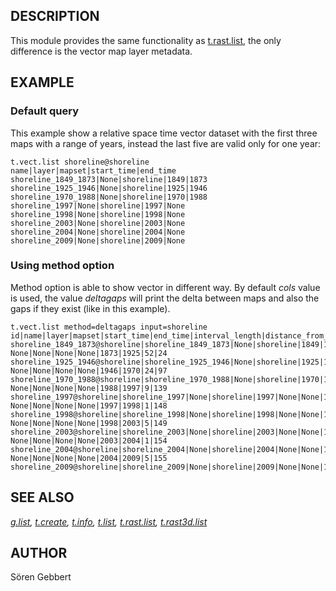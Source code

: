 ## DESCRIPTION

This module provides the same functionality as
[t.rast.list](t.rast.list.html), the only difference is the vector map
layer metadata.

## EXAMPLE

### Default query

This example show a relative space time vector dataset with the first
three maps with a range of years, instead the last five are valid only
for one year:

```
t.vect.list shoreline@shoreline
name|layer|mapset|start_time|end_time
shoreline_1849_1873|None|shoreline|1849|1873
shoreline_1925_1946|None|shoreline|1925|1946
shoreline_1970_1988|None|shoreline|1970|1988
shoreline_1997|None|shoreline|1997|None
shoreline_1998|None|shoreline|1998|None
shoreline_2003|None|shoreline|2003|None
shoreline_2004|None|shoreline|2004|None
shoreline_2009|None|shoreline|2009|None
```

### Using method option

Method option is able to show vector in different way. By default *cols*
value is used, the value *deltagaps* will print the delta between maps
and also the gaps if they exist (like in this example).

```
t.vect.list method=deltagaps input=shoreline
id|name|layer|mapset|start_time|end_time|interval_length|distance_from_begin
shoreline_1849_1873@shoreline|shoreline_1849_1873|None|shoreline|1849|1873|24|0
None|None|None|None|1873|1925|52|24
shoreline_1925_1946@shoreline|shoreline_1925_1946|None|shoreline|1925|1946|21|76
None|None|None|None|1946|1970|24|97
shoreline_1970_1988@shoreline|shoreline_1970_1988|None|shoreline|1970|1988|18|121
None|None|None|None|1988|1997|9|139
shoreline_1997@shoreline|shoreline_1997|None|shoreline|1997|None|None|148
None|None|None|None|1997|1998|1|148
shoreline_1998@shoreline|shoreline_1998|None|shoreline|1998|None|None|149
None|None|None|None|1998|2003|5|149
shoreline_2003@shoreline|shoreline_2003|None|shoreline|2003|None|None|154
None|None|None|None|2003|2004|1|154
shoreline_2004@shoreline|shoreline_2004|None|shoreline|2004|None|None|155
None|None|None|None|2004|2009|5|155
shoreline_2009@shoreline|shoreline_2009|None|shoreline|2009|None|None|160
```

## SEE ALSO

*[g.list](g.list.html), [t.create](t.create.html),
[t.info](t.info.html), [t.list](t.list.html),
[t.rast.list](t.rast.list.html), [t.rast3d.list](t.rast3d.list.html)*

## AUTHOR

Sören Gebbert
